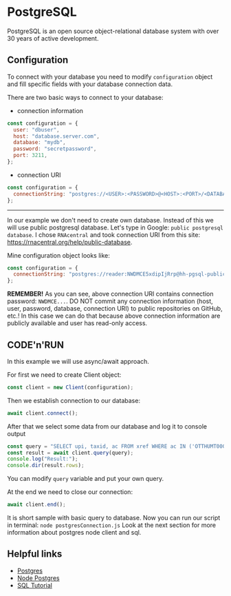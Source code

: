 # PostgreSQL
PostgreSQL is an open source object-relational database system with over 30 years of active development.

## Configuration
To connect with your database you need to modify `configuration` object and fill specific fields with your database connection data.

There are two basic ways to connect to your database:
* connection information
```javascript
const configuration = {
  user: "dbuser",
  host: "database.server.com",
  database: "mydb",
  password: "secretpassword",
  port: 3211,
};
```
* connection URI
```javascript
const configuration = {
  connectionString: "postgres://<USER>:<PASSWORD>@<HOST>:<PORT>/<DATABASE>",
};
```
---
In our example we don't need to create own database. Instead of this we will use public postgresql database. Let's type in Google: `public postgresql database`. I chose `RNAcentral` and took connection URI from this site: https://rnacentral.org/help/public-database.

Mine configuration object looks like:
 ```javascript
 const configuration = {
   connectionString: "postgres://reader:NWDMCE5xdipIjRrp@hh-pgsql-public.ebi.ac.uk:5432/pfmegrnargs",
 };
 ```

**REMEMBER!** As you can see, above connection URI contains connection password: `NWDMCE...`. DO NOT commit any connection information (host, user, password, database, connection URI) to public repositories on GitHub, etc.!
In this case we can do that because above connection information are publicly available and user has read-only access.

## CODE'n'RUN
In this example we will use async/await approach.

For first we need to create Client object:
```javascript
const client = new Client(configuration);
```
Then we establish connection to our database:
```javascript
await client.connect();
```
After that we select some data from our database and log it to console output
```javascript
const query = "SELECT upi, taxid, ac FROM xref WHERE ac IN ('OTTHUMT00000106564.1', 'OTTHUMT00000416802.1')";
const result = await client.query(query);
console.log("Result:");
console.dir(result.rows);
```
You can modify `query` variable and put your own query.

At the end we need to close our connection:
```javascript
await client.end();
```

It is short sample with basic query to database. Now you can run our script in terminal: `node postgresConnection.js`
Look at the next section for more information about postgres node client and sql.

## Helpful links
* [Postgres](https://www.postgresql.org/)
* [Node Postgres](https://node-postgres.com/)
* [SQL Tutorial](https://www.w3schools.com/sql/)


